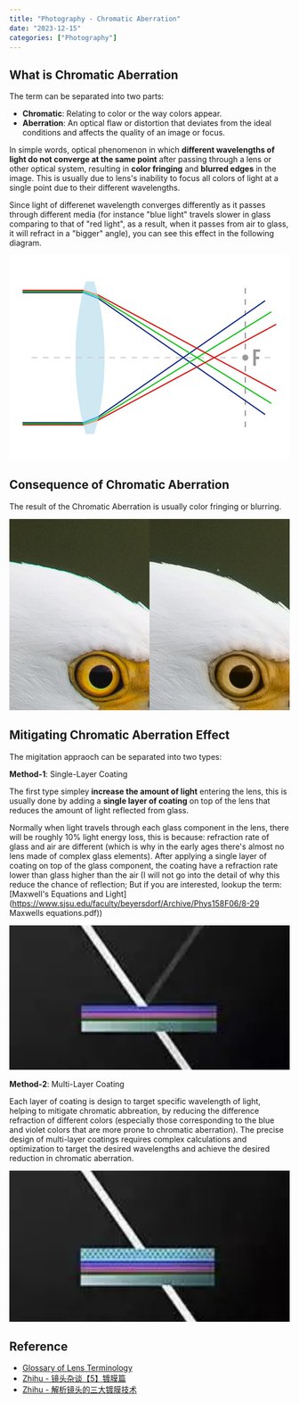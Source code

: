 ```yaml
---
title: "Photography - Chromatic Aberration"
date: "2023-12-15"
categories: ["Photography"]
---
```


## What is Chromatic Aberration

The term can be separated into two parts:

-   **Chromatic**: Relating to color or the way colors appear.
-   **Aberration**: An optical flaw or distortion that deviates from the ideal conditions and affects the quality of an image or focus.

In simple words, optical phenomenon in which **different wavelengths of light do not converge at the same point** after passing through a lens or other optical system, resulting in **color fringing** and **blurred edges** in the image. This is usually due to lens's inability to focus all colors of light at a single point due to their different wavelengths.

Since light of differenet wavelength converges differently as it passes through different media (for instance "blue light" travels slower in glass comparing to that of "red light", as a result, when it passes from air to glass, it will refract in a "bigger" angle), you can see this effect in the following diagram.

![What is Chromatic Aberration? (And How to Fix It in Photoshop or Lightroom)](what_is_chromatic_aberration-2.jpg)

## Consequence of Chromatic Aberration

The result of the Chromatic Aberration is usually color fringing or blurring.

![This Photoshop Trick Lets You Easily Fix Color Fringing | PetaPixel](beforeandafterc.jpg)



## Mitigating Chromatic Aberration Effect

The migitation appraoch can be separated into two types:

**Method-1**: Single-Layer Coating

The first type simpley **increase the amount of light** entering the lens, this is usually done by adding a **single layer of coating** on top of the lens that reduces the amount of light reflected from glass.

Normally when light travels through each glass component in the lens, there will be roughly 10% light energy loss, this is because: refraction rate of glass and air are different (which is why in the early ages there's almost no lens made of complex glass elements).  After applying a single layer of coating on top of the glass component, the coating have a refraction rate lower than glass higher than the air (I will not go into the detail of why this reduce the chance of reflection; But if you are interested, lookup the term: [Maxwell's Equations and Light](https://www.sjsu.edu/faculty/beyersdorf/Archive/Phys158F06/8-29 Maxwells equations.pdf))

![image-20231215171410687](image-20231215171410687.png)



**Method-2**: Multi-Layer Coating

Each layer of coating is design to target specific wavelength of light, helping to mitigate chromatic abbreation, by reducing the difference refraction of different colors (especially those corresponding to the blue and violet colors that are more prone to chromatic aberration). The precise design of multi-layer coatings requires complex calculations and optimization to target the desired wavelengths and achieve the desired reduction in chromatic aberration.



![image-20231215171405120](image-20231215171405120.png)





## Reference

-   [Glossary of Lens Terminology](https://kenrockwell.com/tech/lenstech.htm)
-   [Zhihu - 镜头杂谈【5】镀膜篇](https://zhuanlan.zhihu.com/p/26102452?utm_id=0)
-   [Zhihu - 解析镜头的三大镀膜技术](https://zhuanlan.zhihu.com/p/531581041)







